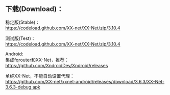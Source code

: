 
## 下载(Download)：
稳定版(Stable)：  
https://codeload.github.com/XX-net/XX-Net/zip/3.10.4


测试版(Test)：  
https://codeload.github.com/XX-net/XX-Net/zip/3.10.4


Android:  
集成fqrouter和XX-Net，推荐：  
https://github.com/XndroidDev/Xndroid/releases

单纯XX-Net，不能自动设置代理：    
https://github.com/XX-net/xxnet-android/releases/download/3.6.3/XX-Net-3.6.3-debug.apk
